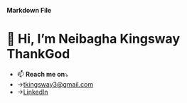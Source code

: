 **Markdown File**

# 👋 Hi, I’m Neibagha Kingsway ThankGod

- 📫 **Reach me on**⤵️
- -><a href=”mailto:tkingsway3@gmail.com”>tkingsway3@gmail.com</a>
- ->[LinkedIn](https://www.linkedin.com/in/thankgod-neibagha-kingsway-564a95253/)
